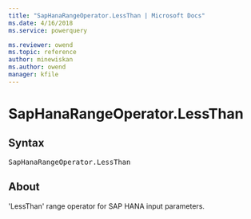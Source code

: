 ```yaml
---
title: "SapHanaRangeOperator.LessThan | Microsoft Docs"
ms.date: 4/16/2018
ms.service: powerquery

ms.reviewer: owend
ms.topic: reference
author: minewiskan
ms.author: owend
manager: kfile
---
```

# SapHanaRangeOperator.LessThan

## Syntax

<pre>
SapHanaRangeOperator.LessThan  
</pre>
  
## About  
'LessThan' range operator for SAP HANA input parameters.  
  
